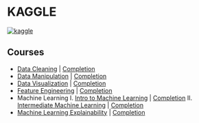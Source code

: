 # KAGGLE
 
  [![kaggle](https://user-images.githubusercontent.com/54937357/126513065-fc04f954-a3b4-4e9d-878b-92b6c0d61753.jpg)](https://www.kaggle.com/ameythakur20)

## Courses

  - [Data Cleaning](https://github.com/Amey-Thakur/KAGGLE/tree/main/Data%20Cleaning) | [Completion](https://github.com/Amey-Thakur/KAGGLE/blob/main/Data%20Cleaning/Kaggle%20Data%20Cleaning.png)
  - [Data Manipulation](https://github.com/Amey-Thakur/KAGGLE/tree/main/Data%20Manipulation) | [Completion](https://github.com/Amey-Thakur/KAGGLE/blob/main/Data%20Manipulation/Pandas/Kaggle%20Pandas.png)
  - [Data Visualization](https://github.com/Amey-Thakur/KAGGLE/tree/main/Data%20Visualization) | [Completion](https://github.com/Amey-Thakur/KAGGLE/blob/main/Data%20Visualization/Kaggle%20Data%20Visualization.png)
  - [Feature Engineering](https://github.com/Amey-Thakur/KAGGLE/tree/main/Feature%20Engineering) | [Completion](https://github.com/Amey-Thakur/KAGGLE/blob/main/Feature%20Engineering/Kaggle%20Feature%20Engineering.png)
  - Machine Learning 
   I. [Intro to Machine Learning](https://github.com/Amey-Thakur/KAGGLE/tree/main/Machine%20Learning%20-%20Intro%20and%20Intermediate/Intro%20to%20Machine%20Learning) | [Completion](https://github.com/Amey-Thakur/KAGGLE/blob/main/Machine%20Learning%20-%20Intro%20and%20Intermediate/Intro%20to%20Machine%20Learning/Kaggle%20Intro%20to%20Machine%20Learning.png) 
   II. [Intermediate Machine Learning](https://github.com/Amey-Thakur/KAGGLE/tree/main/Machine%20Learning%20-%20Intro%20and%20Intermediate/Intermediate%20Machine%20Learning) | [Completion](https://github.com/Amey-Thakur/KAGGLE/blob/main/Machine%20Learning%20-%20Intro%20and%20Intermediate/Intermediate%20Machine%20Learning/Kaggle%20Intermediate%20Machine%20Learning.png)
  - [Machine Learning Explainability](https://github.com/Amey-Thakur/KAGGLE/tree/main/Machine%20Learning%20Explainability) | [Completion](https://github.com/Amey-Thakur/KAGGLE/blob/main/Machine%20Learning%20Explainability/Kaggle%20Machine%20Learning%20Explainability.png)
